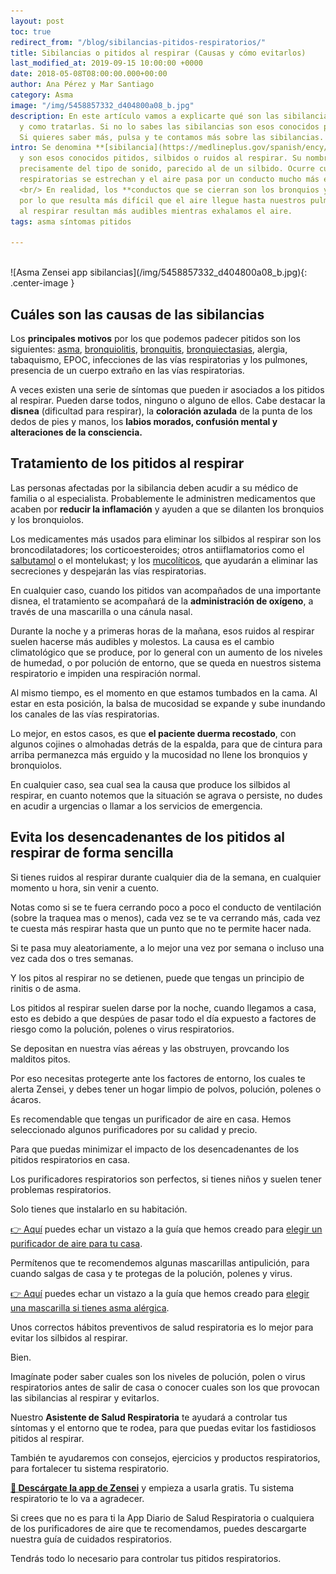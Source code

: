 ```yaml
---
layout: post
toc: true
redirect_from: "/blog/sibilancias-pitidos-respiratorios/"
title: Sibilancias o pitidos al respirar (Causas y cómo evitarlos)
last_modified_at: 2019-09-15 10:00:00 +0000
date: 2018-05-08T08:00:00.000+00:00
author: Ana Pérez y Mar Santiago
category: Asma
image: "/img/5458857332_d404800a08_b.jpg"
description: En este artículo vamos a explicarte qué son las sibilancias respiratorias
  y como tratarlas. Si no lo sabes las sibilancias son esos conocidos pitidos al respirar.
  Si quieres saber más, pulsa y te contamos más sobre las sibilancias.
intro: Se denomina **[sibilancia](https://medlineplus.gov/spanish/ency/article/003070.htm)**
  y son esos conocidos pitidos, silbidos o ruidos al respirar. Su nombre proviene
  precisamente del tipo de sonido, parecido al de un silbido. Ocurre cuando las vías
  respiratorias se estrechan y el aire pasa por un conducto mucho más estrecho. <br/>
  <br/> En realidad, los **conductos que se cierran son los bronquios y los bronquiolos**,
  por lo que resulta más difícil que el aire llegue hasta nuestros pulmones. Los pitidos
  al respirar resultan más audibles mientras exhalamos el aire.
tags: asma síntomas pitidos

---
```

<br>
![Asma Zensei app sibilancias](/img/5458857332_d404800a08_b.jpg){: .center-image }
<br>

## **Cuáles son las causas de las sibilancias**	

Los **principales motivos** por los que podemos padecer pitidos son los siguientes: [asma](https://medlineplus.gov/spanish/ency/article/000141.htm), [bronquiolitis](https://medlineplus.gov/spanish/ency/article/000975.htm), [bronquitis](https://medlineplus.gov/spanish/acutebronchitis.html), [bronquiectasias](https://es.wikipedia.org/wiki/Bronquiectasia), alergia, tabaquismo, EPOC, infecciones de las vías respiratorias y los pulmones, presencia de un cuerpo extraño en las vías respiratorias.

A veces existen una serie de síntomas que pueden ir asociados a los pitidos al respirar. Pueden darse todos, ninguno o alguno de ellos. Cabe destacar la **disnea** (dificultad para respirar), la **coloración azulada** de la punta de los dedos de pies y manos, los **labios morados, confusión mental y alteraciones de la consciencia.**

## **Tratamiento de los pitidos al respirar**

Las personas afectadas por la sibilancia deben acudir a su médico de familia o al especialista. Probablemente le administren medicamentos que acaben por **reducir la inflamación** y ayuden a que se dilanten los bronquios y los bronquiolos.

Los medicamentes más usados para eliminar los silbidos al respirar son los broncodilatadores; los corticoesteroides; otros antiiflamatorios como el [salbutamol](https://es.wikipedia.org/wiki/Salbutamol) o el montelukast; y los [mucolíticos](https://es.wikipedia.org/wiki/Mucol%C3%ADtico), que ayudarán a eliminar las secreciones y despejarán las vías respiratorias.

En cualquier caso, cuando los pitidos van acompañados de una importante disnea, el tratamiento se acompañará de la **administración de oxígeno**, a través de una mascarilla o una cánula nasal.

Durante la noche y a primeras horas de la mañana, esos ruidos al respirar suelen hacerse más audibles y molestos. La causa es el cambio climatológico que se produce, por lo general con un aumento de los niveles de humedad, o por polución de entorno, que se queda en nuestros sistema respiratorio e impiden una respiración normal.

Al mismo tiempo, es el momento en que estamos tumbados en la cama. Al estar en esta posición, la balsa de mucosidad se expande y sube inundando los canales de las vías respiratorias. 

Lo mejor, en estos casos, es que **el paciente duerma recostado**, con algunos cojines o almohadas detrás de la espalda, para que de cintura para arriba permanezca más erguido y la mucosidad no llene los bronquios y bronquiolos.

En cualquier caso, sea cual sea la causa que produce los silbidos al respirar, en cuanto notemos que la situación se agrava o persiste, no dudes en acudir a urgencias o llamar a los servicios de emergencia.

## **Evita los desencadenantes de los pitidos al respirar de forma sencilla**

Si tienes ruidos al respirar durante cualquier dia de la semana, en cualquier momento u hora, sin venir a cuento. 

Notas como si se te fuera cerrando poco a poco el conducto de ventilación (sobre la traquea mas o menos), cada vez se te va cerrando más, cada vez te cuesta más respirar hasta que un punto que no te permite hacer nada.

Si te pasa muy aleatoriamente, a lo mejor una vez por semana o incluso una vez cada dos o tres semanas.

Y los pitos al respirar no se detienen, puede que tengas un principio de rinitis o de asma.

Los pitidos al respirar suelen darse por la noche, cuando llegamos a casa, esto es debido a que despúes de pasar todo
el día expuesto a factores de riesgo como la polución, polenes o virus respiratorios.

Se depositan en nuestra vías aéreas y las obstruyen, provcando los malditos pitos.

Por eso necesitas protegerte ante los factores de entorno, los cuales te alerta Zensei, y debes tener un hogar limpio de polvos, polución, polenes o ácaros.

Es recomendable que tengas un purificador de aire en casa. Hemos seleccionado algunos purificadores por su calidad y precio. 

Para que puedas minimizar el impacto de los desencadenantes de los pitidos respiratorios en casa.

Los purificadores respiratorios son perfectos, si tienes niños y suelen tener problemas respiratorios.

Solo tienes que instalarlo en su habitación.

<div class="section-cta">
<a href="/blog/2018/09/28/mejores-purificadores-aire-asma-comprar/">👉 Aquí</a> puedes echar un vistazo a la guía que hemos creado para <a href="/blog/2018/09/28/mejores-purificadores-aire-asma-comprar/"><bold>elegir un purificador de aire para tu casa</bold></a>.
</div>

Permítenos que te recomendemos algunas mascarillas antipulición, para cuando salgas de casa y te protegas de la polución, polenes y virus.

<div class="section-cta">
<a href="/blog/2018/10/02/mejor-mascarilla-asma-alergia-precio/">👉 Aquí</a> puedes echar un vistazo a la guía que hemos creado para <a href="/blog/2018/10/02/mejor-mascarilla-asma-alergia-precio/"><bold>elegir una mascarilla si tienes asma alérgica</bold></a>.
</div>


Unos correctos hábitos preventivos de salud respiratoria es lo mejor para evitar los silbidos al respirar.

Bien.

Imagínate poder saber cuales son los niveles de polución, polen o virus respiratorios antes de salir de casa o conocer cuales son los que provocan las sibilancias al respirar y evitarlos.

Nuestro **Asistente de Salud Respiratoria** te ayudará a controlar tus síntomas y el entorno que te rodea, para que puedas evitar los fastidiosos pitidos al respirar.

También te ayudaremos con consejos, ejercicios y productos respiratorios, para fortalecer tu sistema respiratorio.

**[📱 Descárgate la app de Zensei](https://zenseiapp.com)** y empieza a usarla gratis. Tu sistema respiratorio te lo va a agradecer.

Si crees que no es para ti la App Diario de Salud Respiratoria o cualquiera de los purificadores de aire que te recomendamos, puedes descargarte nuestra guía de cuidados respiratorios.

Tendrás todo lo necesario para controlar tus pitidos respiratorios.